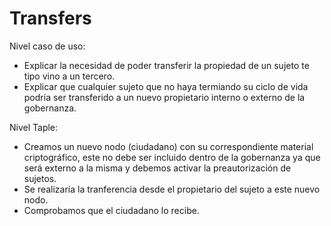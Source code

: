 # Transfers

Nivel caso de uso: 
  - Explicar la necesidad de poder transferir la propiedad de un sujeto te tipo vino a un tercero.
  - Explicar que cualquier sujeto que no haya termiando su ciclo de vida podría ser transferido a un nuevo propietario interno o externo de la gobernanza.

Nivel Taple:
  - Creamos un nuevo nodo (ciudadano) con su correspondiente material criptográfico, este no debe ser incluido dentro de la gobernanza ya que será externo a la misma y debemos activar la preautorización de sujetos.
  - Se realizaría la tranferencia desde el propietario del sujeto a este nuevo nodo.
  - Comprobamos que el ciudadano lo recibe.